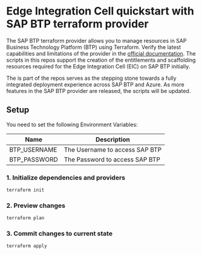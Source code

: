 # Edge Integration Cell quickstart with SAP BTP terraform provider

The SAP BTP terraform provider allows you to manage resources in SAP Business Technology Platform (BTP) using Terraform. Verify the latest capabilities and limitations of the provider in the [official documentation](https://registry.terraform.io/providers/SAP/btp/latest/docs). The scripts in this repos support the creation of the entitlements and scaffolding resources required for the Edge Integration Cell (EIC) on SAP BTP initially.

The is part of the repos serves as the stepping stone towards a fully integrated deployment experience across SAP BTP and Azure. As more features in the SAP BTP provider are released, the scripts will be updated.

## Setup

You need to set the following Environment Variables:

|Name|Description|
|---|---|
|BTP_USERNAME|The Username to access SAP BTP|
|BTP_PASSWORD|The Password to access SAP BTP|

### 1. Initialize dependencies and providers

```bash
terraform init
```

### 2. Preview changes

```bash
terraform plan
```

### 3. Commit changes to current state

```bash
terraform apply
```
